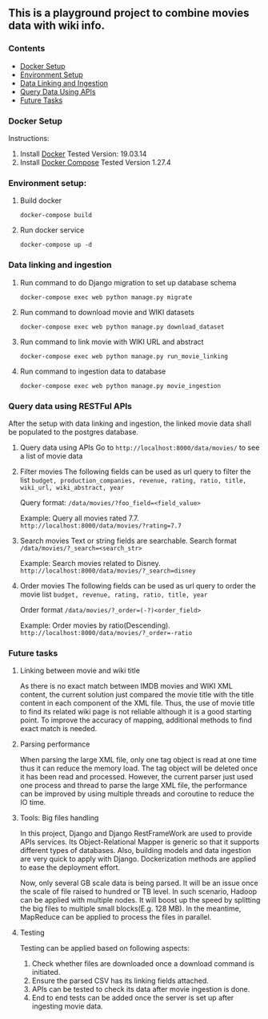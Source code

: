 This is a playground project to combine movies data with wiki info.
---------------------

### Contents

- [Docker Setup](#docker-setup)
- [Environment Setup](#environment-setup)
- [Data Linking and Ingestion](#data-linking-and-ingestion)
- [Query Data Using APIs](#query-data-using-restful-apis)
- [Future Tasks](#future-tasks)

### Docker Setup

Instructions: 
1. Install [Docker](https://docs.docker.com/get-docker/) Tested Version: 19.03.14
1. Install [Docker Compose](https://docs.docker.com/compose/install/) Tested Version 1.27.4

### Environment setup:
1. Build docker
    ```
    docker-compose build
    ```
1. Run docker service
    ```
    docker-compose up -d
    ```

### Data linking and ingestion

1. Run command to do Django migration to set up database schema
    ```
    docker-compose exec web python manage.py migrate
    ```
1. Run command to download movie and WIKI datasets
    ```
    docker-compose exec web python manage.py download_dataset
    ```
1. Run command to link movie with WIKI URL and abstract
    ```
    docker-compose exec web python manage.py run_movie_linking
    ```
1. Run command to ingestion data to database
    ```
    docker-compose exec web python manage.py movie_ingestion
    ```

### Query data using RESTFul APIs

After the setup with data linking and ingestion, the linked movie data shall be populated to the postgres database.

1. Query data using APIs
    Go to `http://localhost:8000/data/movies/` to see a list of movie data

1. Filter movies
    The following fields can be used as url query to filter the list
    `budget, production_companies, revenue, rating, ratio, title, wiki_url, wiki_abstract, year`
    
    Query format: `/data/movies/?foo_field=<field_value>`
    
    Example: Query all movies rated 7.7.
    `http://localhost:8000/data/movies/?rating=7.7`

1. Search movies
    Text or string fields are searchable.
    Search format `/data/movies/?_search=<search_str>`
    
    Example: Search movies related to Disney.
    `http://localhost:8000/data/movies/?_search=disney`

1. Order movies
    The following fields can be used as url query to order the movie list
    `budget, revenue, rating, ratio, title, year`
    
    Order format `/data/movies/?_order=(-?)<order_field>`

    Example: Order movies by ratio(Descending).
    `http://localhost:8000/data/movies/?_order=-ratio`


### Future tasks

1. Linking between movie and wiki title

    As there is no exact match between IMDB movies and WIKI XML content, the current solution just compared 
    the movie title with the title content in each component of the XML file. Thus, the use of movie title
    to find its related wiki page is not reliable although it is a good starting point.
    To improve the accuracy of mapping, additional methods to find exact match is needed.

1. Parsing performance

    When parsing the large XML file, only one tag object is read at one time thus it can reduce the memory load. 
    The tag object will be deleted once it has been read and processed.
    However, the current parser just used one process and thread to parse the large XML file, the performance can be
    improved by using multiple threads and coroutine to reduce the IO time.

1. Tools: Big files handling
    
    In this project, Django and Django RestFrameWork are used to provide APIs services. Its 
    Object-Relational Mapper is generic so that it supports different types of databases.
    Also, building models and data ingestion are very quick to apply with Django. Dockerization 
    methods are applied to ease the deployment effort.

    Now, only several GB scale data is being parsed. It will be an issue once the scale 
    of file raised to hundred or TB level. In such scenario, Hadoop can be applied with multiple nodes.
    It will boost up the speed by splitting the big files to multiple small blocks(E.g. 128 MB). In
    the meantime, MapReduce can be applied to process the files in parallel.

1. Testing

    Testing can be applied based on following aspects: 
    1. Check whether files are downloaded once a download command is initiated.
    1. Ensure the parsed CSV has its linking fields attached. 
    1. APIs can be tested to check its data after movie ingestion is done. 
    1. End to end tests can be added once the server is set up after ingesting movie data.

